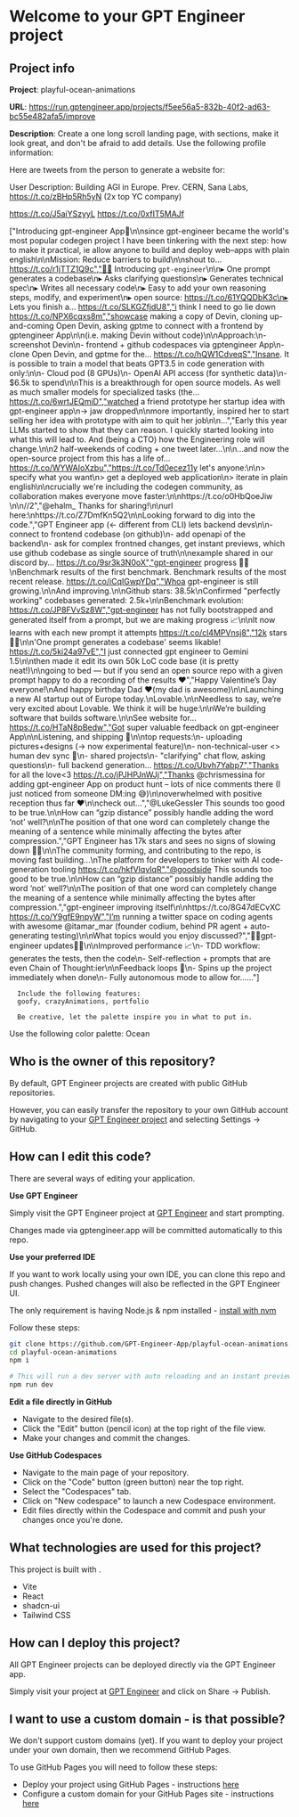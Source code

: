 # Welcome to your GPT Engineer project

## Project info

**Project**: playful-ocean-animations 

**URL**: https://run.gptengineer.app/projects/f5ee56a5-832b-40f2-ad63-bc55e482afa5/improve

**Description**: 
      Create a one long scroll landing page, with sections, make it look great, and don't be afraid to add details.
      Use the following profile information:
      

Here are tweets from the person to generate a website for:

User Description: Building AGI in Europe. Prev. CERN, Sana Labs, https://t.co/zBHp5Rh5yN (2x top YC company)

https://t.co/J5aiYSzyyL
https://t.co/0xfIT5MAJf

["Introducing gpt-engineer App👶\n\nsince gpt-engineer became the world's most popular  codegen project I have been tinkering with the next step: how to make it practical, ie allow anyone to build and deploy web–apps with plain english\n\nMission: Reduce barriers to build\n\nshout to… https://t.co/r1jTTZ1Q9c","👶🤖 Introducing  `gpt-engineer`\n\n▸ One prompt generates a codebase\n▸ Asks clarifying questions\n▸ Generates technical spec\n▸ Writes all necessary code\n▸ Easy to add your own reasoning steps, modify, and experiment\n▸ open source: https://t.co/61YQQDbK3c\n▸ Lets you finish a… https://t.co/SLKGZfjdU8","i think I need to go lie down https://t.co/NPX6cqxs8m","showcase making a copy of Devin, cloning up-and-coming Open Devin, asking gptme to connect with a frontend by gptengineer App\n\n(i.e. making Devin without code)\n\nApproach:\n- screenshot Devin\n- frontend + github codespaces via gptengineer App\n- clone Open Devin, and gptme for the… https://t.co/hQW1CdveqS","Insane. It is possible to train a model that beats GPT3.5 in code generation with only:\n\n- Cloud pod (8 GPUs)\n- OpenAI API access (for synthetic data)\n- $6.5k to spend\n\nThis is a breakthrough for open source models. As well as much smaller models for specialized tasks (the… https://t.co/6wrtJEQmiD","watched a friend prototype her startup idea with gpt-engineer app\n-&gt; jaw dropped\n\nmore importantly, inspired her to start selling her idea with prototype with aim to quit her job\n\n...","Early this year LLMs started to show that they can reason. I quickly started looking into what this will lead to. And (being a CTO) how the Engineering role will change.\n\n2 half-weekends of coding + one tweet later...\n\n...and now the open-source project from this has a life of… https://t.co/WYWAIoXzbu","https://t.co/Td0ecez11y let's anyone:\n\n&gt; specify what you want\n&gt; get a deployed web application\n&gt; iterate in plain english\n\ncrucially we're including the codegen community, as collaboration makes everyone move faster:\n\nhttps://t.co/o0HbQoeJiw \n\n//2","@ehalm_ Thanks for sharing!\n\nurl here:\nhttps://t.co/Z7DmfKn5Q2\n\nLooking forward to dig into the code.","GPT Engineer app (&lt;- different from CLI) lets backend devs\n\n- connect to frontend codebase (on github)\n- add openapi of the backend\n- ask for complex frontned changes, get instant previews, which use github codebase as single source of truth\n\nexample shared in our discord by… https://t.co/9sr3k3N0oX","gpt-engineer progress 🤖👶\nBenchmark results of the first benchmark. Benchmark results of the most recent release. https://t.co/iCqIGwpYDq","Whoa gpt-engineer is still growing.\n\nAnd improving.\n\nGithub stars: 38.5k\nConfirmed \"perfectly working\" codebases generated: 2.5k+\n\nBenchmark evolution: https://t.co/JP8FVvSz8W","gpt-engineer has not fully bootstrapped and generated itself from a prompt, but we are making progress 📈\n\nIt now learns with each new prompt it attempts https://t.co/cl4MPVnsj8","12k stars 🤯🚀\n\n'One prompt generates a codebase' seems likable! https://t.co/5ki24a97vE","I just connected gpt engineer to Gemini 1.5\n\nthen made it edit its own 50k LoC code base (it is pretty neat!)\n\ngoing to bed — but if you send an open source repo with a given prompt happy to do a recording of the results ❤️","Happy Valentine’s Day everyone!\nAnd happy birthday Dad ❤️(my dad is awesome)\n\nLaunching a new AI startup out of Europe today.\nLovable.\n\nNeedless to say, we’re very excited about Lovable. We think it will be huge:\n\nWe’re building software that builds software.\n\nSee website for… https://t.co/HTaN8pBedw","Got super valuable feedback on gpt-engineer App\n\nListening, and shipping 🚢\n\ntop requests:\n- uploading pictures+designs (-&gt; now experimental feature)\n- non-technical-user &lt;&gt; human dev sync 🎉\n- shared projects\n- \"clarifying\" chat flow, asking questions\n- full backend generation… https://t.co/Ubvh7Yabp7","Thanks for all the love&lt;3 https://t.co/jPJHPJnWJj","Thanks @chrismessina for adding gpt-engineer App on product hunt – lots of nice comments there (I just noticed from someone DM:ing 😅)\n\noverwhelmed with positive reception thus far ❤\n\ncheck out...","@LukeGessler This sounds too good to be true.\n\nHow can “gzip distance” possibly handle adding the word ‘not’ well?\n\nThe position of that one word can completely change the meaning of a sentence while minimally affecting the bytes after compression.","GPT Engineer has 17k stars and sees no signs of slowing down 🤯🤖\n\nThe community forming, and contributing to the repo, is moving fast building...\nThe platform for developers to tinker with AI code-generation tooling https://t.co/hkfVIqvIqR","@goodside This sounds too good to be true.\n\nHow can “gzip distance” possibly handle adding the word ‘not’ well?\n\nThe position of that one word can completely change the meaning of a sentence while minimally affecting the bytes after compression.","gpt-engineer improving itself\n\nhttps://t.co/8G47dECvXC https://t.co/Y9gfE9npyW","I’m running a twitter space on coding agents with awesome @itamar_mar (founder codium, behind PR agent + auto-generating testing)\n\nWhat topics would you enjoy discussed?","🤖👶gpt-engineer updates👶🤖\n\nImproved performance 📈\n- TDD workflow: generates the tests, then the code\n- Self-reflection + prompts that are even Chain of Thought:ier\n\nFeedback loops 💨\n- Spins up the project immediately when done\n- Fully autonomous mode to allow for...…"]
      
      Include the following features:
      goofy, crazyAnimations, portfolio

      Be creative, let the palette inspire you in what to put in.
    
Use the following color palette: Ocean 

## Who is the owner of this repository?
By default, GPT Engineer projects are created with public GitHub repositories.

However, you can easily transfer the repository to your own GitHub account by navigating to your [GPT Engineer project](https://run.gptengineer.app/projects/f5ee56a5-832b-40f2-ad63-bc55e482afa5/improve) and selecting Settings -> GitHub. 

## How can I edit this code?
There are several ways of editing your application.

**Use GPT Engineer**

Simply visit the GPT Engineer project at [GPT Engineer](https://run.gptengineer.app/projects/f5ee56a5-832b-40f2-ad63-bc55e482afa5/improve) and start prompting.

Changes made via gptengineer.app will be committed automatically to this repo.

**Use your preferred IDE**

If you want to work locally using your own IDE, you can clone this repo and push changes. Pushed changes will also be reflected in the GPT Engineer UI.

The only requirement is having Node.js & npm installed - [install with nvm](https://github.com/nvm-sh/nvm#installing-and-updating)

Follow these steps: 

```sh
git clone https://github.com/GPT-Engineer-App/playful-ocean-animations.git
cd playful-ocean-animations
npm i

# This will run a dev server with auto reloading and an instant preview.
npm run dev
```

**Edit a file directly in GitHub**

- Navigate to the desired file(s).
- Click the "Edit" button (pencil icon) at the top right of the file view.
- Make your changes and commit the changes.

**Use GitHub Codespaces**

- Navigate to the main page of your repository.
- Click on the "Code" button (green button) near the top right.
- Select the "Codespaces" tab.
- Click on "New codespace" to launch a new Codespace environment.
- Edit files directly within the Codespace and commit and push your changes once you're done.

## What technologies are used for this project?

This project is built with .

- Vite
- React
- shadcn-ui
- Tailwind CSS

## How can I deploy this project?

All GPT Engineer projects can be deployed directly via the GPT Engineer app. 

Simply visit your project at [GPT Engineer](https://run.gptengineer.app/projects/f5ee56a5-832b-40f2-ad63-bc55e482afa5/improve) and click on Share -> Publish.

## I want to use a custom domain - is that possible?

We don't support custom domains (yet). If you want to deploy your project under your own domain, then we recommend GitHub Pages.

To use GitHub Pages you will need to follow these steps: 
- Deploy your project using GitHub Pages - instructions [here](https://docs.github.com/en/pages/getting-started-with-github-pages/creating-a-github-pages-site#creating-your-site)
- Configure a custom domain for your GitHub Pages site - instructions [here](https://docs.github.com/en/pages/configuring-a-custom-domain-for-your-github-pages-site)